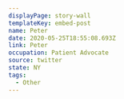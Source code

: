 ```yaml
---
displayPage: story-wall
templateKey: embed-post
name: Peter
date: 2020-05-25T18:55:08.693Z
link: Peter
occupation: Patient Advocate
source: twitter
state: NY
tags:
  - Other
---
```


